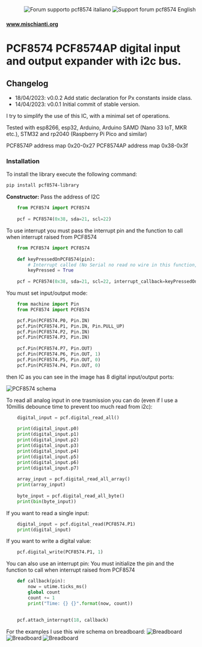 <div>
<a href="https://www.mischianti.org/forums/forum/mischiantis-libraries/pcf8574-i2c-digital-i-o-expander/"><img
  src="https://github.com/xreef/LoRa_E32_Series_Library/raw/master/resources/buttonSupportForumEnglish.png" alt="Support forum pcf8574 English"
   align="right"></a>
</div>
<div>
<a href="https://www.mischianti.org/it/forums/forum/le-librerie-di-mischianti/pcf8574-expander-digitale-i-o-i2c/"><img
  src="https://github.com/xreef/LoRa_E32_Series_Library/raw/master/resources/buttonSupportForumItaliano.png" alt="Forum supporto pcf8574 italiano"
  align="right"></a>
</div>

#
#### www.mischianti.org

# PCF8574 PCF8574AP digital input and output expander with i2c bus.

## Changelog
 - 18/04/2023: v0.0.2 Add static declaration for Px constants inside class.
 - 14/04/2023: v0.0.1 Initial commit of stable version.

I try to simplify the use of this IC, with a minimal set of operations.

Tested with esp8266, esp32, Arduino, Arduino SAMD (Nano 33 IoT, MKR etc.), STM32 and rp2040 (Raspberry Pi Pico and similar)

PCF8574P address map 0x20-0x27 
PCF8574AP address map 0x38-0x3f 

### Installation
To install the library execute the following command:

```bash
pip install pcf8574-library
```

**Constructor:**
Pass the address of I2C 
```python
    from PCF8574 import PCF8574
    
    pcf = PCF8574(0x38, sda=21, scl=22)
```
To use interrupt you must pass the interrupt pin and the function to call when interrupt raised from PCF8574
```python
    from PCF8574 import PCF8574
    
    def keyPressedOnPCF8574(pin):
        # Interrupt called (No Serial no read no wire in this function, and DEBUG disabled on PCF library)
        keyPressed = True
    
    pcf = PCF8574(0x38, sda=21, scl=22, interrupt_callback=keyPressedOnPCF8574, interrupt_pin=18)
```

You must set input/output mode:
```python
    from machine import Pin
    from PCF8574 import PCF8574

    pcf.Pin(PCF8574.P0, Pin.IN)
    pcf.Pin(PCF8574.P1, Pin.IN, Pin.PULL_UP)
    pcf.Pin(PCF8574.P2, Pin.IN)
    pcf.Pin(PCF8574.P3, Pin.IN)
    
    pcf.Pin(PCF8574.P7, Pin.OUT)
    pcf.Pin(PCF8574.P6, Pin.OUT, 1)
    pcf.Pin(PCF8574.P5, Pin.OUT, 0)
    pcf.Pin(PCF8574.P4, Pin.OUT, 0)
```

then IC as you can see in the image has 8 digital input/output ports:

![PCF8574 schema](https://github.com/xreef/PCF8574_library/raw/master/resources/PCF8574-pins.gif)

To read all analog input in one trasmission you can do (even if I use a 10millis debounce time to prevent too much read from i2c):
```python
    digital_input = pcf.digital_read_all()
    
    print(digital_input.p0)
    print(digital_input.p1)
    print(digital_input.p2)
    print(digital_input.p3)
    print(digital_input.p4)
    print(digital_input.p5)
    print(digital_input.p6)
    print(digital_input.p7)
    
    array_input = pcf.digital_read_all_array()
    print(array_input)
    
    byte_input = pcf.digital_read_all_byte()
    print(bin(byte_input))
```

If you want to read a single input:
```python
    digital_input = pcf.digital_read(PCF8574.P1)
    print(digital_input)
```

If you want to write a digital value:
```python
    pcf.digital_write(PCF8574.P1, 1)
```

You can also use an interrupt pin:
You must initialize the pin and the function to call when interrupt raised from PCF8574
```python
    def callback(pin):
        now = utime.ticks_ms()
        global count
        count += 1
        print("Time: {} {}".format(now, count))
    
    
    pcf.attach_interrupt(18, callback)
```

For the examples I use this wire schema on breadboard:
![Breadboard](https://www.mischianti.org/wp-content/uploads/2021/04/WeMos-D1-esp8266-pcf8574-IC-wiring-schema-8-leds.jpg)
![Breadboard](https://www.mischianti.org/wp-content/uploads/2021/04/esp32-pcf8574-IC-wiring-schema-8-leds.jpg)
![Breadboard](https://www.mischianti.org/wp-content/uploads/2022/08/stm32_pcf8574_wiring_4_Led_4_Buttons_bb.jpg)

